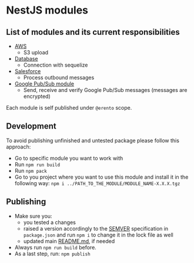 # NestJS modules

## List of modules and its current responsibilities
 - [AWS](modules/aws)
    - S3 upload
 - [Database](modules/database)
    - Connection with sequelize
 - [Salesforce](modules/salesforce)
    - Process outbound messages
 - [Google Pub/Sub module](modules/google-pubsub)
    - Send, receive and verify Google Pub/Sub messages (messages are encrypted)
    
Each module is self published under `@erento` scope.

## Development
To avoid publishing unfinished and untested package please follow this approach:

- Go to specific module you want to work with
- Run `npm run build`
- Run `npm pack`
- Go to you project where you want to use this module and install it in the following way:
  `npm i ../PATH_TO_THE_MODULE/MODULE_NAME-X.X.X.tgz`


## Publishing
- Make sure you:
  - you tested a changes
  - raised a version accordingly to the [SEMVER](https://semver.org) specification in `package.json` and run `npm i` to change it in the lock file as well
  - updated main [README.md](README.md), if needed
- Always run `npm run build` before.
- As a last step, run: `npm publish`
